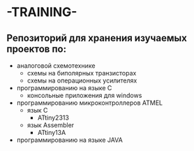 # -TRAINING-
Репозиторий для хранения изучаемых проектов по: 
---
- аналоговой схемотехнике
  - схемы на биполярных транзисторах
  - схемы на операционных усилителях
- программированию на языке С
  - консольные приложения для windows
- программированию микроконтроллеров ATMEL
  - язык C
    - ATtiny2313
  - язык Assembler
    - ATtiny13A  
- программированию на языке JAVA		